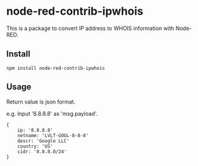 # node-red-contrib-ipwhois
This is a package to convert IP address to WHOIS information with Node-RED.
## Install
```
npm install node-red-contrib-ipwhois
```

## Usage
Return value is json format.

e.g. Input '8.8.8.8' as 'msg.payload'.
```
{ 
    ip: '8.8.8.8'
    netname: 'LVLT-GOGL-8-8-8'
    descr: 'Google LLC'
    country: 'US' 
    cidr: '8.8.8.0/24'
}
```
